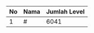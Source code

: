 | No | Nama            | Jumlah Level |
|----|-----------------|--------------|
| 1  | #    |    6041        |
